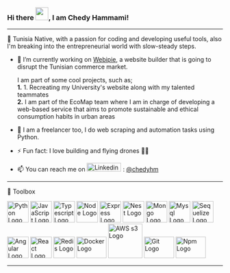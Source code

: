 ### Hi there <img src="https://raw.githubusercontent.com/MartinHeinz/MartinHeinz/master/wave.gif" width="30px">, I am Chedy Hammami!

---

<!--
**bishkou/bishkou** is a ✨ _special_ ✨ repository because its `README.md` (this file) appears on your GitHub profile.


- 🌱 I’m currently learning ...
- 👯 I’m looking to collaborate on ...
- 🤔 I’m looking for help with ...
- 💬 Ask me about ...

- 😄 Pronouns: ...

-->

🌇 Tunisia Native, with a passion for coding and developing useful tools, also I'm breaking into the entrepreneurial world with slow-steady steps.


- 🔭 I’m currently working on [Webipie](https://webipie.com), a website builder that is going to disrupt the Tunisian commerce market.

    I am part of some cool projects, such as;<br>
    **1.** 1. Recreating my University's website along with my talented teammates<br>
    **2.** I am part of the EcoMap team where I am in charge of developing a web-based service that aims to promote sustainable and ethical consumption habits in urban areas<br>
    
- 🌱 I am a freelancer too, I do web scraping and automation tasks using Python.<br>

- ⚡ Fun fact: I love building and flying drones 🚀🚀
- 📫 You can reach me on <img src="https://cdn.worldvectorlogo.com/logos/linkedin.svg" alt="Linkedin Logo" width="80" height="20"/> 
: [@chedyhm](https://linkedin.com/in/chedyhm)

--- 

🧰 Toolbox

<img src="https://cdn.worldvectorlogo.com/logos/python-4.svg" alt="Python Logo" width="50" height="50"/> <img src="https://cdn.worldvectorlogo.com/logos/logo-javascript.svg" alt="JavaScript Logo" width="50" height="50"/> 
<img src="https://cdn.worldvectorlogo.com/logos/typescript.svg" alt="Typescript Logo" width="50" height="50"/> 
<img src="https://cdn.worldvectorlogo.com/logos/nodejs-1.svg" alt="Node Logo" width="50" height="50"/>
<img src="https://cdn.worldvectorlogo.com/logos/express-109.svg" alt="Express Logo" width="50" height="50"/>
<img src="https://cdn.worldvectorlogo.com/logos/nestjs.svg" alt="Nest Logo" width="50" height="50"/>
<img src="https://cdn.worldvectorlogo.com/logos/mongodb.svg" alt="Mongo Logo" width="50" height="50"/>
<img src="https://cdn.worldvectorlogo.com/logos/mysql-5.svg" alt="Mysql Logo" width="50" height="50"/>
<img src="https://cdn.worldvectorlogo.com/logos/sequelize.svg" alt="Sequelize Logo" width="50" height="50"/>
<img src="https://cdn.worldvectorlogo.com/logos/angular-icon-1.svg" alt="Angular Logo" width="50" height="50"/>
<img src="https://cdn.worldvectorlogo.com/logos/react-2.svg" alt="React Logo" width="50" height="50"/>
<img src="https://cdn.worldvectorlogo.com/logos/redis.svg" alt="Redis Logo" width="50" height="50"/>
<img src="https://cdn.worldvectorlogo.com/logos/docker.svg" alt="Docker Logo" width="70" height="50"/>
<img src="https://cdn.worldvectorlogo.com/logos/amazon-s3.svg" alt="AWS s3 Logo" width="80" height="80"/>
<img src="https://cdn.worldvectorlogo.com/logos/git.svg" alt="Git Logo" width="70" height="50"/>
<img src="https://cdn.worldvectorlogo.com/logos/npm.svg" alt="Npm Logo" width="70" height="50"/>

---



